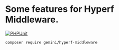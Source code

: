 # Some features for Hyperf Middleware.

[![PHPUnit](https://github.com/Gemini-D/hyperf-middleware/actions/workflows/test.yml/badge.svg)](https://github.com/Gemini-D/hyperf-middleware/actions/workflows/test.yml)

```
composer require gemini/hyperf-middleware
```


